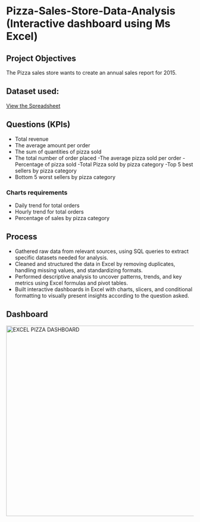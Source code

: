 # Pizza-Sales-Store-Data-Analysis (Interactive dashboard using Ms Excel)
## Project Objectives
The Pizza sales store wants to create an annual sales report for 2015.

## Dataset used:
<a href="https://docs.google.com/spreadsheets/d/1S6_o65KXbAFXZasn_yNOhytmeu4ITcFW/edit?gid=735710272#gid=735710272" target="_blank">View the Spreadsheet</a>

## Questions (KPIs)
- Total revenue
- The average amount per order
- The sum of quantities of pizza sold
- The total number of order placed
-The average pizza sold per order
-Percentage of pizza sold
-Total Pizza sold by pizza category
-Top 5 best sellers by pizza category
- Bottom 5 worst sellers by pizza category

### Charts requirements
- Daily trend for total orders
- Hourly trend for total orders
- Percentage of sales by pizza category

## Process
-  Gathered raw data from relevant sources, using SQL queries to extract specific datasets needed for analysis.
- Cleaned and structured the data in Excel by removing duplicates, handling missing values, and standardizing formats.
- Performed descriptive analysis to uncover patterns, trends, and key metrics using Excel formulas and pivot tables.
- Built interactive dashboards in Excel with charts, slicers, and conditional formatting to visually present insights according to the question asked.

## Dashboard
<img width="912" height="511" alt="EXCEL PIZZA DASHBOARD" src="https://github.com/user-attachments/assets/41cd906c-f8cc-4c90-8f2e-e44f3b03da48" />
